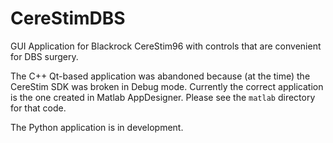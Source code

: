 # CereStimDBS

GUI Application for Blackrock CereStim96 with controls that are convenient for DBS surgery.

The C++ Qt-based application was abandoned because (at the time) the CereStim SDK was broken in Debug mode.
Currently the correct application is the one created in Matlab AppDesigner. Please see the `matlab` directory for that code.

The Python application is in development.

